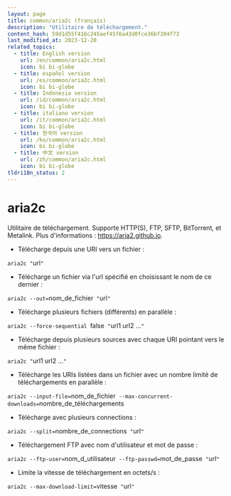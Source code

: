 ```yaml
---
layout: page
title: common/aria2c (français)
description: "Utilitaire de téléchargement."
content_hash: 59d1d55f416c245aef45f6a43d0fce36bf204f73
last_modified_at: 2023-12-20
related_topics:
  - title: English version
    url: /en/common/aria2c.html
    icon: bi bi-globe
  - title: español version
    url: /es/common/aria2c.html
    icon: bi bi-globe
  - title: Indonesia version
    url: /id/common/aria2c.html
    icon: bi bi-globe
  - title: italiano version
    url: /it/common/aria2c.html
    icon: bi bi-globe
  - title: 한국어 version
    url: /ko/common/aria2c.html
    icon: bi bi-globe
  - title: 中文 version
    url: /zh/common/aria2c.html
    icon: bi bi-globe
tldri18n_status: 2
---
```

# aria2c

Utilitaire de téléchargement.
Supporte HTTP(S), FTP, SFTP, BitTorrent, et Metalink.
Plus d'informations : <https://aria2.github.io>.

- Télécharge depuis une URI vers un fichier :

`aria2c "`<span class="tldr-var badge badge-pill bg-dark-lm bg-white-dm text-white-lm text-dark-dm font-weight-bold">url</span>`"`

- Télécharge un fichier via l'url spécifié en choisissant le nom de ce dernier :

`aria2c --out=`<span class="tldr-var badge badge-pill bg-dark-lm bg-white-dm text-white-lm text-dark-dm font-weight-bold">nom_de_fichier</span>` "`<span class="tldr-var badge badge-pill bg-dark-lm bg-white-dm text-white-lm text-dark-dm font-weight-bold">url</span>`"`

- Télécharge plusieurs fichiers (différents) en parallèle :

`aria2c --force-sequential `<span class="tldr-var badge badge-pill bg-dark-lm bg-white-dm text-white-lm text-dark-dm font-weight-bold">false</span>` "`<span class="tldr-var badge badge-pill bg-dark-lm bg-white-dm text-white-lm text-dark-dm font-weight-bold">url1 url2 ...</span>`"`

- Télécharge depuis plusieurs sources avec chaque URI pointant vers le même fichier :

`aria2c "`<span class="tldr-var badge badge-pill bg-dark-lm bg-white-dm text-white-lm text-dark-dm font-weight-bold">url1 url2 ...</span>`"`

- Télécharge les URIs listées dans un fichier avec un nombre limité de téléchargements en parallèle :

`aria2c --input-file=`<span class="tldr-var badge badge-pill bg-dark-lm bg-white-dm text-white-lm text-dark-dm font-weight-bold">nom_de_fichier</span>` --max-concurrent-downloads=`<span class="tldr-var badge badge-pill bg-dark-lm bg-white-dm text-white-lm text-dark-dm font-weight-bold">nombre_de_téléchargements</span>

- Télécharge avec plusieurs connections :

`aria2c --split=`<span class="tldr-var badge badge-pill bg-dark-lm bg-white-dm text-white-lm text-dark-dm font-weight-bold">nombre_de_connections</span>` "`<span class="tldr-var badge badge-pill bg-dark-lm bg-white-dm text-white-lm text-dark-dm font-weight-bold">url</span>`"`

- Téléchargement FTP avec nom d'utilisateur et mot de passe :

`aria2c --ftp-user=`<span class="tldr-var badge badge-pill bg-dark-lm bg-white-dm text-white-lm text-dark-dm font-weight-bold">nom_d_utilisateur</span>` --ftp-passwd=`<span class="tldr-var badge badge-pill bg-dark-lm bg-white-dm text-white-lm text-dark-dm font-weight-bold">mot_de_passe</span>` "`<span class="tldr-var badge badge-pill bg-dark-lm bg-white-dm text-white-lm text-dark-dm font-weight-bold">url</span>`"`

- Limite la vitesse de téléchargement en octets/s :

`aria2c --max-download-limit=`<span class="tldr-var badge badge-pill bg-dark-lm bg-white-dm text-white-lm text-dark-dm font-weight-bold">vitesse</span>` "`<span class="tldr-var badge badge-pill bg-dark-lm bg-white-dm text-white-lm text-dark-dm font-weight-bold">url</span>`"`
